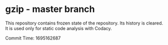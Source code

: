 # gzip - master branch

This repository contains frozen state of the repository.
Its history is cleared. It is used only for static code
analysis with Codacy.

Commit Time: 1695162687